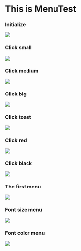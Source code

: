 # This is MenuTest

### Initialize

![](https://i.loli.net/2018/03/26/5ab8bc411e11d.jpg)



### Click small

![](https://i.loli.net/2018/03/26/5ab8bcacb5cf1.jpg)



### Click medium

![](https://i.loli.net/2018/03/26/5ab8bcd672e7a.jpg)



### Click big

![](https://i.loli.net/2018/03/26/5ab8bcf1d9678.jpg)



### Click toast

![](https://i.loli.net/2018/03/26/5ab8bd147346f.jpg)



### Click red

![](https://i.loli.net/2018/03/26/5ab8bd2e3fb3f.jpg)



### Click black

![](https://i.loli.net/2018/03/26/5ab8bd4c1a0d5.jpg)



### The first menu

![](https://i.loli.net/2018/03/26/5ab8bd74e880b.jpg)



### Font size menu

![](https://i.loli.net/2018/03/26/5ab8bdd2dfe53.jpg)



### Font color menu

![](https://i.loli.net/2018/03/26/5ab8bdf508698.jpg)